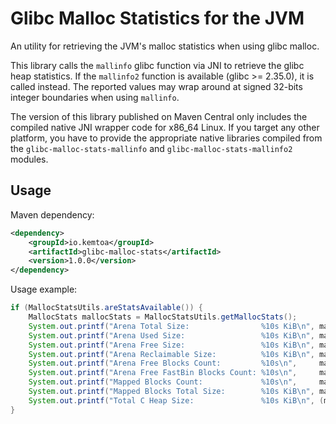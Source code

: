 # Glibc Malloc Statistics for the JVM

An utility for retrieving the JVM's malloc statistics when using glibc malloc.

This library calls the `mallinfo` glibc function via JNI to retrieve the glibc
heap statistics. If the `mallinfo2` function is available (glibc >= 2.35.0), it
is called instead. The reported values may wrap around at signed 32-bits integer
boundaries when using `mallinfo`.

The version of this library published on Maven Central only includes the
compiled native JNI wrapper code for x86_64 Linux. If you target any other
platform, you have to provide the appropriate native libraries compiled from
the `glibc-malloc-stats-mallinfo` and `glibc-malloc-stats-mallinfo2` modules.

## Usage

Maven dependency:
```xml
<dependency>
    <groupId>io.kemtoa</groupId>
    <artifactId>glibc-malloc-stats</artifactId>
    <version>1.0.0</version>
</dependency>
```

Usage example:
```java
if (MallocStatsUtils.areStatsAvailable()) {
	MallocStats mallocStats = MallocStatsUtils.getMallocStats();
	System.out.printf("Arena Total Size:                %10s KiB\n", mallocStats.arenaTotalSize() / 1024);
	System.out.printf("Arena Used Size:                 %10s KiB\n", mallocStats.arenaUsedSize() / 1024);
	System.out.printf("Arena Free Size:                 %10s KiB\n", mallocStats.arenaFreeSize() / 1024);
	System.out.printf("Arena Reclaimable Size:          %10s KiB\n", mallocStats.arenaReclaimableSize() / 1024);
	System.out.printf("Arena Free Blocks Count:         %10s\n",     mallocStats.arenaFreeBlocksCount());
	System.out.printf("Arena Free FastBin Blocks Count: %10s\n",     mallocStats.arenaFreeFastBinBlocksCount());
	System.out.printf("Mapped Blocks Count:             %10s\n",     mallocStats.mmapBlocksCount());
	System.out.printf("Mapped Blocks Total Size:        %10s KiB\n", mallocStats.mmapBlocksTotalSize() / 1024);
	System.out.printf("Total C Heap Size:               %10s KiB\n", (mallocStats.arenaTotalSize() + mallocStats.mmapBlocksTotalSize()) / 1024);
}
```


